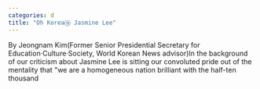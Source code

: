 ```yaml
---
categories: d
title: "Oh Korea⑲ Jasmine Lee"
---
```

By Jeongnam Kim(Former Senior Presidential Secretary for Education&middot;Culture&middot;Society, World Korean News advisor)In the background of our criticism about Jasmine Lee is sitting our convoluted pride out of the mentality that "we are a homogeneous nation brilliant with the half-ten thousand